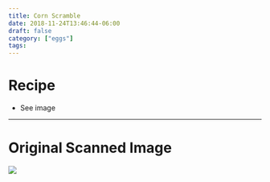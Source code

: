 ```yaml
---
title: Corn Scramble
date: 2018-11-24T13:46:44-06:00
draft: false
category: ["eggs"]
tags:
---
```


# Recipe

- See image

-----

# Original Scanned Image

![](/img/eggs/corn-scramble.png)